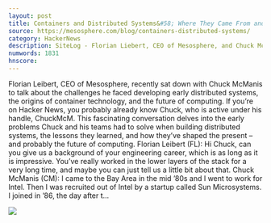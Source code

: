 ```yaml
---
layout: post
title: Containers and Distributed Systems&#58; Where They Came From and Where They’re Going
source: https://mesosphere.com/blog/containers-distributed-systems/
category: HackerNews
description: SiteLog - Florian Liebert, CEO of Mesosphere, and Chuck McManis discuss the origins and future of containers and distributed systems.
numwords: 1831
hnscore: 
---
```


Florian Leibert, CEO of Mesosphere, recently sat down with Chuck McManis to talk about the challenges he faced developing early distributed systems, the origins of container technology, and the future of computing. If you’re on Hacker News, you probably already know Chuck, who is active under his handle, ChuckMcM. This fascinating conversation delves into the early problems Chuck and his teams had to solve when building distributed systems, the lessons they learned, and how they’ve shaped the present – and probably the future of computing.  Florian Leibert (FL): Hi Chuck, can you give us a background of your engineering career, which is as long as it is impressive. You’ve really worked in the lower layers of the stack for a very long time, and maybe you can just tell us a little bit about that.  Chuck McManis (CM): I came to the Bay Area in the mid ’80s and I went to work for Intel. Then I was recruited out of Intel by a startup called Sun Microsystems. I joined in ’86, the day after t...

![](https://mesosphere.com/wp-content/uploads/2015/06/facebook-share-default.png)
<!--description-->